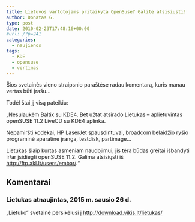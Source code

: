 ```yaml
---
title: Lietuvos vartotojams pritaikyta OpenSuse? Galite atsisiųsti!
author: Donatas G.
type: post
date: 2010-02-23T17:48:16+00:00
#url: /?p=241
categories:
  - naujienos
tags:
  - KDE
  - opensuse
  - vertimas
---
```

Šios svetainės vieno straipsnio paraštėse radau komentarą, kuris manau vertas būti įrašu&#8230;

Todėl štai jį visą pateikiu:

„Nesulaukėm Baltix su KDE4. Bet užtat atsirado Lietukas – aplietuvintas openSUSE 11.2 LiveCD su KDE4 aplinka.

Nepamiršti kodekai, HP LaserJet spausdintuvai, broadcom belaidžio ryšio programinė aparatinė įranga, testdisk, partimage…

Lietukas šiaip kurtas asmeniam naudojimui, jis tėra būdas greitai išbandyti ir/ar įsidiegti openSUSE 11.2. Galima atsisiųsti iš <http://ftp.akl.lt/users/embar/>.“

## Komentarai

### Lietukas atnaujintas, 2015 m. sausio 26 d.
„Lietuko“ svetainė persikėlusi į <a href="http://download.vikis.lt/lietukas/" rel="nofollow ugc">http://download.vikis.lt/lietukas/</a>

